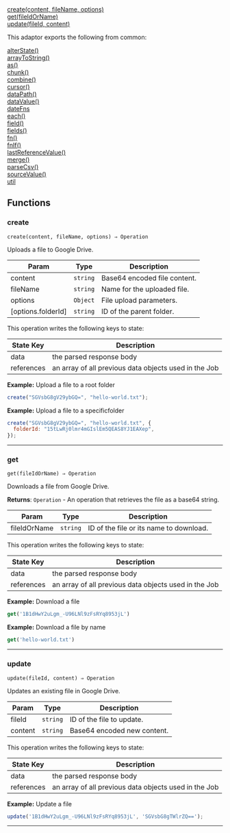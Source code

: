 <dl>
<dt>
    <a href="#create">create(content, fileName, options)</a></dt>
<dt>
    <a href="#get">get(fileIdOrName)</a></dt>
<dt>
    <a href="#update">update(fileId, content)</a></dt>
</dl>


This adaptor exports the following from common:
<dl>
<dt>
    <a href="/adaptors/packages/common-docs#alterstate">alterState()</a>
</dt>
<dt>
    <a href="/adaptors/packages/common-docs#arraytostring">arrayToString()</a>
</dt>
<dt>
    <a href="/adaptors/packages/common-docs#as">as()</a>
</dt>
<dt>
    <a href="/adaptors/packages/common-docs#chunk">chunk()</a>
</dt>
<dt>
    <a href="/adaptors/packages/common-docs#combine">combine()</a>
</dt>
<dt>
    <a href="/adaptors/packages/common-docs#cursor">cursor()</a>
</dt>
<dt>
    <a href="/adaptors/packages/common-docs#datapath">dataPath()</a>
</dt>
<dt>
    <a href="/adaptors/packages/common-docs#datavalue">dataValue()</a>
</dt>
<dt>
    <a href="/adaptors/packages/common-docs#datefns">dateFns</a>
</dt>
<dt>
    <a href="/adaptors/packages/common-docs#each">each()</a>
</dt>
<dt>
    <a href="/adaptors/packages/common-docs#field">field()</a>
</dt>
<dt>
    <a href="/adaptors/packages/common-docs#fields">fields()</a>
</dt>
<dt>
    <a href="/adaptors/packages/common-docs#fn">fn()</a>
</dt>
<dt>
    <a href="/adaptors/packages/common-docs#fnif">fnIf()</a>
</dt>
<dt>
    <a href="/adaptors/packages/common-docs#lastreferencevalue">lastReferenceValue()</a>
</dt>
<dt>
    <a href="/adaptors/packages/common-docs#merge">merge()</a>
</dt>
<dt>
    <a href="/adaptors/packages/common-docs#parsecsv">parseCsv()</a>
</dt>
<dt>
    <a href="/adaptors/packages/common-docs#sourcevalue">sourceValue()</a>
</dt>
<dt>
    <a href="/adaptors/packages/common-docs#util">util</a>
</dt></dl>

## Functions
### create

<p><code>create(content, fileName, options) ⇒ Operation</code></p>

Uploads a file to Google Drive.


| Param | Type | Description |
| --- | --- | --- |
| content | <code>string</code> | Base64 encoded file content. |
| fileName | <code>string</code> | Name for the uploaded file. |
| options | <code>Object</code> | File upload parameters. |
| [options.folderId] | <code>string</code> | ID of the parent folder. |

This operation writes the following keys to state:

| State Key | Description |
| --- | --- |
| data | the parsed response body |
| references | an array of all previous data objects used in the Job |

**Example:** Upload a file to a root folder
```js
create("SGVsbG8gV29ybGQ=", "hello-world.txt");
```
**Example:** Upload a file to a specificfolder
```js
create("SGVsbG8gV29ybGQ=", "hello-world.txt", {
  folderId: "15tLwRj0lmr4mGIslEm5QEAS8YJ1EAXep",
});
```

* * *

### get

<p><code>get(fileIdOrName) ⇒ Operation</code></p>

Downloads a file from Google Drive.

**Returns**: <code>Operation</code> - An operation that retrieves the file as a base64 string.  

| Param | Type | Description |
| --- | --- | --- |
| fileIdOrName | <code>string</code> | ID of the file or its name to download. |

This operation writes the following keys to state:

| State Key | Description |
| --- | --- |
| data | the parsed response body |
| references | an array of all previous data objects used in the Job |

**Example:** Download a file
```js
get('1B1dHwY2uLgm_-U96LNl9zFsRYq8953jL')
```
**Example:** Download a file by name
```js
get('hello-world.txt')
```

* * *

### update

<p><code>update(fileId, content) ⇒ Operation</code></p>

Updates an existing file in Google Drive.


| Param | Type | Description |
| --- | --- | --- |
| fileId | <code>string</code> | ID of the file to update. |
| content | <code>string</code> | Base64 encoded new content. |

This operation writes the following keys to state:

| State Key | Description |
| --- | --- |
| data | the parsed response body |
| references | an array of all previous data objects used in the Job |

**Example:** Update a file
```js
update('1B1dHwY2uLgm_-U96LNl9zFsRYq8953jL', 'SGVsbG8gTWlrZQ==');
```

* * *


